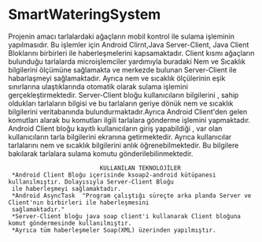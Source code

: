 # SmartWateringSystem

 Projenin amacı tarlalardaki ağaçların mobil kontrol ile sulama işleminin yapılmasıdır. Bu işlemler için Android Clirnt,Java Server-Client, Java Client Bloklarını birbirleri ile haberleşmelerini kapsamaktadır.
Client kısmı ağaçların bulunduğu tarlalarda microişlemciler yardımıyla buradaki Nem ve Sıcaklık bilgilerini ölçümüne sağlamakta ve merkezde bulunan Server-Client ile habarlaşmeyi sağlamaktadır. Ayrıca nem ve sıcaklık ölçülerinin eşik sınırlarına ulaştıklarında otomatik olarak sulama işlemini gerçekleştirmektedir.
Server-Client bloğu kullanıcıların bilgilerini , sahip oldukları tarlaların bilgisi ve bu tarlaların geriye dönük nem ve sıcaklık bilgilerini veritabanında bulundurmaktadır.Ayrıca Android Client'den gelen komutları alarak bu komutları ilgili tarlalara gönderme işlemini yapmaktadır.
Android Client bloğu kayıtlı kullanıcıların giriş yapabildiği , var olan kullanıcıların tarla bilgilerini ekranına getirmektedir. Ayrıca kullanıcılar tarlalarını nem ve sıcaklık bilgilerini anlık öğrenebilmektedir. Bu bilgilere bakılarak tarlalara sulama komutu gönderilebilinmektedir.

                              KULLANILAN TEKNOLOJİLER 
     *Android Client Bloğu içerisinde ksoap2-android kütüpanesi kullanılmıştır. Dolayısıyla Server-Client Bloğu 
     ile haberleşmeyi sağlamaktadır.                                                                                      
     *Android AsyncTask  "Program çalıştığı süreçte arka planda Server ve Client'nın birbirleri ile haberleşmesini          
     sağlamaktadır."                                                                                                        
     *Server-Client bloğu java soap client'i kullanarak Client bloğuna komut göndermesinde kullanılmıştır.
     *Ayrıca tüm haberleşmeler Soap(XML) üzerinden yapılmıştır.
